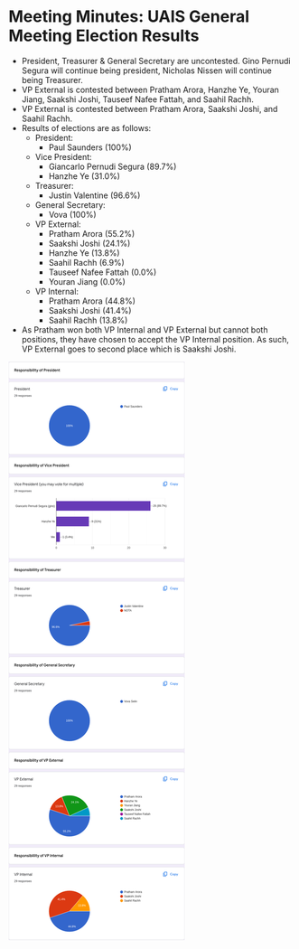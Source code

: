 # Meeting Minutes: UAIS General Meeting Election Results

- President, Treasurer & General Secretary are uncontested. Gino Pernudi Segura will continue being president, Nicholas Nissen will continue being Treasurer.
- VP External is contested between Pratham Arora, Hanzhe Ye, Youran Jiang, Saakshi Joshi, Tauseef Nafee Fattah, and Saahil Rachh.
- VP External is contested between Pratham Arora, Saakshi Joshi, and Saahil Rachh.
- Results of elections are as follows:
	- President:
		- Paul Saunders (100%)
	- Vice President:
		- Giancarlo Pernudi Segura (89.7%)
		- Hanzhe Ye (31.0%)
	- Treasurer:
		- Justin Valentine (96.6%)
	- General Secretary:
		- Vova (100%)
	- VP External:
		- Pratham Arora (55.2%)
		- Saakshi Joshi (24.1%)
		- Hanzhe Ye (13.8%)
		- Saahil Rachh (6.9%)
		- Tauseef Nafee Fattah (0.0%)
		- Youran Jiang (0.0%)
	- VP Internal:
		- Pratham Arora (44.8%)
		- Saakshi Joshi (41.4%)
		- Saahil Rachh (13.8%)
- As Pratham won both VP Internal and VP External but cannot both positions, they have chosen to accept the VP Internal position. As such, VP External goes to second place which is Saakshi Joshi.

![Election Results Screenshot](election_results.png)
